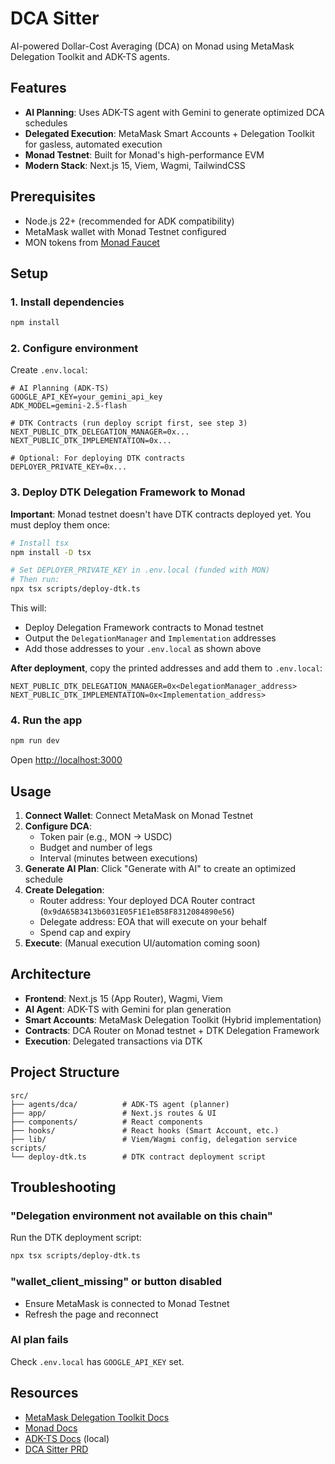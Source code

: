# DCA Sitter

AI-powered Dollar-Cost Averaging (DCA) on Monad using MetaMask Delegation Toolkit and ADK-TS agents.

## Features

- **AI Planning**: Uses ADK-TS agent with Gemini to generate optimized DCA schedules
- **Delegated Execution**: MetaMask Smart Accounts + Delegation Toolkit for gasless, automated execution
- **Monad Testnet**: Built for Monad's high-performance EVM
- **Modern Stack**: Next.js 15, Viem, Wagmi, TailwindCSS

## Prerequisites

- Node.js 22+ (recommended for ADK compatibility)
- MetaMask wallet with Monad Testnet configured
- MON tokens from [Monad Faucet](https://faucet.monad.xyz/)

## Setup

### 1. Install dependencies

```bash
npm install
```

### 2. Configure environment

Create `.env.local`:

```env
# AI Planning (ADK-TS)
GOOGLE_API_KEY=your_gemini_api_key
ADK_MODEL=gemini-2.5-flash

# DTK Contracts (run deploy script first, see step 3)
NEXT_PUBLIC_DTK_DELEGATION_MANAGER=0x...
NEXT_PUBLIC_DTK_IMPLEMENTATION=0x...

# Optional: For deploying DTK contracts
DEPLOYER_PRIVATE_KEY=0x...
```

### 3. Deploy DTK Delegation Framework to Monad

**Important**: Monad testnet doesn't have DTK contracts deployed yet. You must deploy them once:

```bash
# Install tsx
npm install -D tsx

# Set DEPLOYER_PRIVATE_KEY in .env.local (funded with MON)
# Then run:
npx tsx scripts/deploy-dtk.ts
```

This will:
- Deploy Delegation Framework contracts to Monad testnet
- Output the `DelegationManager` and `Implementation` addresses
- Add those addresses to your `.env.local` as shown above

**After deployment**, copy the printed addresses and add them to `.env.local`:
```env
NEXT_PUBLIC_DTK_DELEGATION_MANAGER=0x<DelegationManager_address>
NEXT_PUBLIC_DTK_IMPLEMENTATION=0x<Implementation_address>
```

### 4. Run the app

```bash
npm run dev
```

Open [http://localhost:3000](http://localhost:3000)

## Usage

1. **Connect Wallet**: Connect MetaMask on Monad Testnet
2. **Configure DCA**:
   - Token pair (e.g., MON → USDC)
   - Budget and number of legs
   - Interval (minutes between executions)
3. **Generate AI Plan**: Click "Generate with AI" to create an optimized schedule
4. **Create Delegation**:
   - Router address: Your deployed DCA Router contract (`0x9dA65B3413b6031E05F1E1eB58F8312084890e56`)
   - Delegate address: EOA that will execute on your behalf
   - Spend cap and expiry
5. **Execute**: (Manual execution UI/automation coming soon)

## Architecture

- **Frontend**: Next.js 15 (App Router), Wagmi, Viem
- **AI Agent**: ADK-TS with Gemini for plan generation
- **Smart Accounts**: MetaMask Delegation Toolkit (Hybrid implementation)
- **Contracts**: DCA Router on Monad testnet + DTK Delegation Framework
- **Execution**: Delegated transactions via DTK

## Project Structure

```
src/
├── agents/dca/          # ADK-TS agent (planner)
├── app/                 # Next.js routes & UI
├── components/          # React components
├── hooks/               # React hooks (Smart Account, etc.)
├── lib/                 # Viem/Wagmi config, delegation service
scripts/
└── deploy-dtk.ts        # DTK contract deployment script
```

## Troubleshooting

### "Delegation environment not available on this chain"

Run the DTK deployment script:
```bash
npx tsx scripts/deploy-dtk.ts
```

### "wallet_client_missing" or button disabled

- Ensure MetaMask is connected to Monad Testnet
- Refresh the page and reconnect

### AI plan fails

Check `.env.local` has `GOOGLE_API_KEY` set.

## Resources

- [MetaMask Delegation Toolkit Docs](https://docs.metamask.io/delegation-toolkit)
- [Monad Docs](https://docs.monad.xyz)
- [ADK-TS Docs](../docs/) (local)
- [DCA Sitter PRD](../DCA_Sitter_PRD.md)
